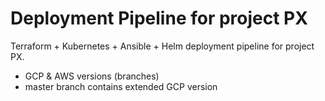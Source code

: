 # Deployment Pipeline for project PX
Terraform + Kubernetes + Ansible + Helm deployment pipeline for project PX.

- GCP & AWS versions (branches)
- master branch contains extended GCP version
